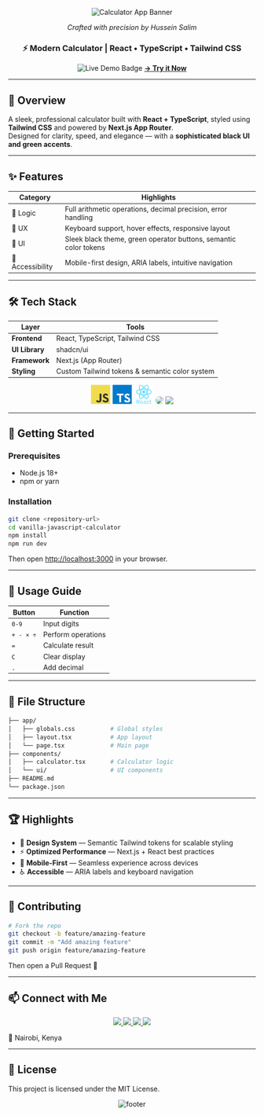 <p align="center">
  <img src="https://capsule-render.vercel.app/api?type=waving&color=gradient&height=120&section=header&text=Calculator%20App&fontSize=40&animation=fadeIn&fontAlignY=35" alt="Calculator App Banner" />
</p>

<p align="center"><em>Crafted with precision by Hussein Salim</em></p>

<h3 align="center">⚡ Modern Calculator | React • TypeScript • Tailwind CSS</h3>

<p align="center">
  <img src="https://img.shields.io/badge/Live-Demo-00C896?style=for-the-badge&logo=vercel" alt="Live Demo Badge"/>
  <a href="https://v0-vanilla-java-script-calculator.vercel.app/" target="_blank"><strong>→ Try it Now</strong></a>
</p>

---

## 🧮 Overview

A sleek, professional calculator built with **React + TypeScript**, styled using **Tailwind CSS** and powered by **Next.js App Router**.  
Designed for clarity, speed, and elegance — with a **sophisticated black UI and green accents**.

---

## ✨ Features

| Category | Highlights |
|---------|------------|
| 🧠 Logic | Full arithmetic operations, decimal precision, error handling |
| 🎹 UX | Keyboard support, hover effects, responsive layout |
| 🎨 UI | Sleek black theme, green operator buttons, semantic color tokens |
| 📱 Accessibility | Mobile-first design, ARIA labels, intuitive navigation |

---

## 🛠️ Tech Stack

| Layer | Tools |
|------|-------|
| **Frontend** | React, TypeScript, Tailwind CSS |
| **UI Library** | shadcn/ui |
| **Framework** | Next.js (App Router) |
| **Styling** | Custom Tailwind tokens & semantic color system |

<p align="center">
  <img src="https://raw.githubusercontent.com/devicons/devicon/master/icons/javascript/javascript-original.svg" width="40" />
  <img src="https://raw.githubusercontent.com/devicons/devicon/master/icons/typescript/typescript-original.svg" width="40" />
  <img src="https://raw.githubusercontent.com/devicons/devicon/master/icons/react/react-original-wordmark.svg" width="40" />
  <img src="https://cdn.jsdelivr.net/gh/devicons/devicon/icons/nextjs/nextjs-original.svg" width="40" style="background:white; border-radius:50%;" />
  <img src="https://www.vectorlogo.zone/logos/tailwindcss/tailwindcss-icon.svg" width="40" />
</p>

---

## 🚀 Getting Started

### Prerequisites
- Node.js 18+
- npm or yarn

### Installation
```bash
git clone <repository-url>
cd vanilla-javascript-calculator
npm install
npm run dev
```

Then open [http://localhost:3000](http://localhost:3000) in your browser.

---

## 📱 Usage Guide

| Button | Function |
|--------|----------|
| `0-9` | Input digits |
| `+ - × ÷` | Perform operations |
| `=` | Calculate result |
| `C` | Clear display |
| `.` | Add decimal |

---

## 📁 File Structure

```bash
├── app/
│   ├── globals.css          # Global styles
│   ├── layout.tsx           # App layout
│   └── page.tsx             # Main page
├── components/
│   ├── calculator.tsx       # Calculator logic
│   └── ui/                  # UI components
├── README.md
└── package.json
```

---

## 🏆 Highlights

- 🎨 **Design System** — Semantic Tailwind tokens for scalable styling  
- ⚡ **Optimized Performance** — Next.js + React best practices  
- 📱 **Mobile-First** — Seamless experience across devices  
- ♿ **Accessible** — ARIA labels and keyboard navigation  

---

## 🤝 Contributing

```bash
# Fork the repo
git checkout -b feature/amazing-feature
git commit -m "Add amazing feature"
git push origin feature/amazing-feature
```

Then open a Pull Request 🚀

---

## 📫 Connect with Me

<p align="center">
  <a href="https://linkedin.com/in/husseinsalim" target="_blank">
    <img src="https://img.shields.io/badge/LinkedIn-Connect-0077B5?style=for-the-badge&logo=linkedin" />
  </a>
  <a href="mailto:hussein@digitalhus.com">
    <img src="https://img.shields.io/badge/Email-Say_Hello-D14836?style=for-the-badge&logo=gmail" />
  </a>
  <a href="https://digitalhus.com" target="_blank">
    <img src="https://img.shields.io/badge/Portfolio-View_Live-000000?style=for-the-badge&logo=vercel" />
  </a>
  <a href="https://twitter.com/husseinsalim25" target="_blank">
    <img src="https://img.shields.io/badge/Twitter-Follow-1DA1F2?style=for-the-badge&logo=twitter" />
  </a>
</p>

📍 Nairobi, Kenya

---

## 📄 License

This project is licensed under the MIT License.

<p align="center">
  <img src="https://capsule-render.vercel.app/api?type=waving&color=gradient&height=120&section=footer" alt="footer" />
</p>
